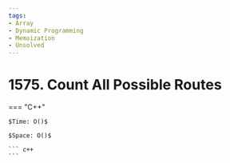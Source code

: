 ```yaml
---
tags:
- Array
- Dynamic Programming
- Memoization
- Unsolved
---
```



# 1575. Count All Possible Routes

=== "C++"

    $Time: O()$

    $Space: O()$

    ``` c++
    ```
